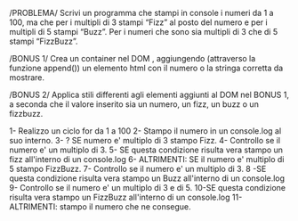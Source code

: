/PROBLEMA/
Scrivi un programma che stampi in console i numeri da 1 a 100, ma che per i multipli di 3 stampi “Fizz” al posto del numero e per i multipli di 5 stampi “Buzz”. Per i numeri che sono sia multipli di 3 che di 5 stampi “FizzBuzz”.

/BONUS 1/
Crea un container nel DOM , aggiungendo (attraverso la funzione append()) un elemento html con il numero o la stringa corretta da mostrare.

/BONUS 2/
Applica stili differenti agli elementi aggiunti al DOM nel BONUS 1, a seconda che il valore inserito sia un numero, un fizz, un buzz o un fizzbuzz.

1- Realizzo un ciclo for da 1 a 100
2- Stampo il numero in un console.log al suo interno.
3- ? SE numero e' multiplo di 3 stampo Fizz.
4- Controllo se il numero e' un multiplo di 3.
5- SE questa condizione risulta vera stampo un fizz all'interno di un console.log
6- ALTRIMENTI: SE il numero e' multiplo di 5 stampo FizzBuzz.
7- Controllo se il numero e' un multiplo di 3.
8 -SE questa condizione risulta vera stampo un Buzz all'interno di un console.log
9- Controllo se il numero e' un multiplo di 3 e di 5.
10-SE questa condizione risulta vera stampo un FizzBuzz all'interno di un console.log 
11- ALTRIMENTI: stampo il numero che ne consegue.